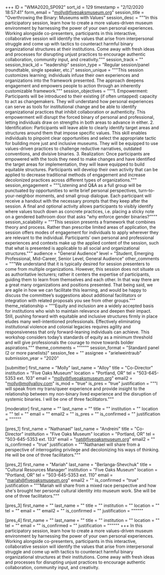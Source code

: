 +++
ID = "WMA2020_SP092"
sort_id = 129
timestamp = "2/12/2020 18:57:41"
form_email = "molly@fiveoaksmuseum.org"
session_title = "Overthrowing the Binary: Museums with Values"
session_desc = """In this participatory session, learn how to create a more values-driven museum environment by harnessing the power of your own personal experiences. Working alongside co-presenters, participants in this interactive, collaborative session will identify the values that arise from interpersonal struggle and come up with tactics to counteract harmful binary organizational structures at their institutions. Come away with fresh ideas and processes for disrupting unjust practices to encourage authentic collaboration, community input, and creativity."""
session_track = ""
session_track_id = "leadership"
session_type = "Regular session/panel (roundtable, single speaker, etc.)"
session_unique = """This session customizes learning; individuals infuse their own experiences and organizations into the framework presented. The approach deepens engagement and empowers people to action through an inherently customizable framework."""
session_objectives = """1. Empowerment: Participants will be introduced to their existing (if often untapped) capacity to act as changemakers. They will understand how personal experiences can serve as tools for institutional change and be able to identify organizational practices that inhibit collaboration or authenticity. This empowerment will disrupt the forced binary of personal and professional, letting individuals draw on strengths in both areas to advance in either. 2. Identification: Participants will leave able to clearly identify target areas and structures around them that impose specific values. This skill enables individuals to pinpoint clear opportunities and select the appropriate tactic for building more just and inclusive museums. They will be equipped to use values-driven practices to challenge reductive narratives, outdated conventions, and divisive binaries. 3. Realization: Once participants are empowered with the tools they need to make changes and have identified the target areas for implementation, they will leave equipped to build equitable structures. Participants will develop their own activity that can be applied to decrease traditional methods of engagement and increase decolonized practices across different types of organizations."""
session_engagement = """Listening and Q&A as a full group will be punctuated by opportunities to write brief personal perspectives, turn-to-your-neighbor moments, and small group dialogue. Each participant will receive a handout with the necessary prompts that they keep after the session. A final and optional activity allows participants to visibly identify where values touch down as concrete practices, i.e. placing a sticky note on a gendered bathroom door that asks “why enforce gender binaries?”"""
session_scalability = """This session presents a framework that combines theory and process. Rather than prescribe limited areas of application, the session offers modes of engagement for individuals to apply wherever they are relevant to the individual. Participants’ own personal and professional experiences and contexts make up the applied content of the session, such that what is presented is applicable to all social and organizational structures."""
audience = "General Audience"
level = "Student, Emerging Professional, Mid-Career, Senior Level, General Audience"
other_comments = """We understand that it is typically desired for session presenters to come from multiple organizations. However, this session does not situate us as authoritative lecturers; rather it centers the expertise of participants, guiding them to learn from themselves and each other. In that way there are a great many organizations and positions presented. That being said, we are agile in how we can facilitate this learning, and would be happy to discuss the committee’s suggestions about additional facilitators or integration with related proposals you see from other groups."""
theme_relationship = """Equity and inclusion are a widely accepted basis for institutions who wish to maintain relevance and deepen their impact. Still, pushing forward with equitable and inclusive structures firmly in place eludes many well-intentioned professionals. Effectively eliminating institutional violence and colonial legacies requires agility and responsiveness that only forward-leaning individuals can achieve.    This workshop considers today’s standards of equity as a minimum threshold and will give professionals the courage to move towards bolder aspirations."""
theme_comments = """"""
session_format = "Standard panel (2 or more panelists)"
session_fee = ""
assignee = "arielweintraub"
submission_year = "2020"

[submitter]
first_name = "Molly"
last_name = "Alloy"
title = "Co-Director"
institution = "Five Oaks Museum"
location = "Portland, OR"
tel = "503-645-5353 ext. 103"
email = "molly@fiveoaksmuseum.org"
email2 = "molly@mollyalloy.com"
is_mod = "true"
is_pres = "true"
justification = """I will speak from my trans/queer experience and provide insight to the relationship between my non-binary lived experience and the disruption of systemic binaries. I will be one of three facilitators."""

[moderator]
first_name = ""
last_name = ""
title = ""
institution = ""
location = ""
tel = ""
email = ""
email2 = ""
is_pres = ""
is_confirmed = ""
justification = """"""

[pres_1]
first_name = "Nathanael"
last_name = "Andreini"
title = "Co-Director"
institution = "Five Oaks Museum"
location = "Portland, OR"
tel = "503-645-5353 ext. 133"
email = "nat@fiveoaksmuseum.org"
email2 = ""
is_confirmed = "true"
justification = """Nathanael will share from a perspective of interrogating privilege and decolonizing his ways of thinking. He will be one of three facilitators."""

[pres_2]
first_name = "Mariah"
last_name = "Berlanga-Shevchuk"
title = "Cultural Resources Manager"
institution = "Five Oaks Museum"
location = "Portland, OR"
tel = "503-645-5353 ext. 110"
email = "mariah@fiveoaksmuseum.org"
email2 = ""
is_confirmed = "true"
justification = """Mariah will share from a mixed race perspective and how she's brought her personal cultural identity into museum work. She will be one of three facilitators."""

[pres_3]
first_name = ""
last_name = ""
title = ""
institution = ""
location = ""
tel = ""
email = ""
email2 = ""
is_confirmed = ""
justification = """"""

[pres_4]
first_name = ""
last_name = ""
title = ""
institution = ""
location = ""
tel = ""
email = ""
is_confirmed = ""
justification = """"""
+++
In this participatory session, learn how to create a more values-driven museum environment by harnessing the power of your own personal experiences. Working alongside co-presenters, participants in this interactive, collaborative session will identify the values that arise from interpersonal struggle and come up with tactics to counteract harmful binary organizational structures at their institutions. Come away with fresh ideas and processes for disrupting unjust practices to encourage authentic collaboration, community input, and creativity.